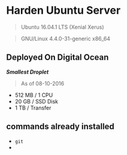 # Harden Ubuntu Server

> Ubuntu 16.04.1 LTS (Xenial Xerus)

> GNU/Linux 4.4.0-31-generic x86_64


## Deployed On Digital Ocean 
 **_Smallest Droplet_** 

 > As of 08-10-2016

 - 512 MB / 1 CPU
 - 20 GB / SSD Disk
 - 1 TB / Transfer

## commands already installed
 - `git`
 - 
